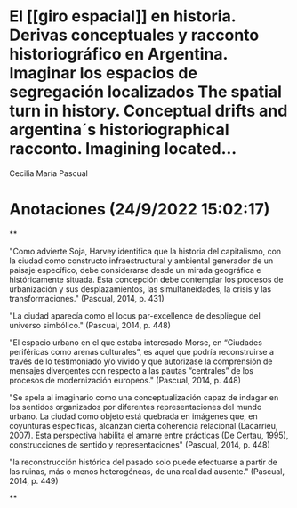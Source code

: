 # El [[giro espacial]] en historia. Derivas conceptuales y racconto historiográfico en Argentina. Imaginar los espacios de segregación localizados The spatial turn in history. Conceptual drifts and argentina´s historiographical racconto. Imagining located...
Cecilia María Pascual


# Anotaciones **(24/9/2022 15:02:17)**

**

"Como advierte Soja, Harvey identifica que la historia del capitalismo, con la ciudad como constructo infraestructural y ambiental generador de un paisaje específico, debe considerarse desde un mirada geográfica e históricamente situada. Esta concepción debe contemplar los procesos de urbanización y sus desplazamientos, las simultaneidades, la crisis y las transformaciones." (Pascual, 2014, p. 431)

"La ciudad aparecía como el locus par-excellence de despliegue del universo simbólico." (Pascual, 2014, p. 448)

"El espacio urbano en el que estaba interesado Morse, en “Ciudades periféricas como arenas culturales”, es aquel que podría reconstruirse a través de lo testimoniado y/o vivido y que autorizase la comprensión de mensajes divergentes con respecto a las pautas “centrales” de los procesos de modernización europeos." (Pascual, 2014, p. 448)

"Se apela al imaginario como una conceptualización capaz de indagar en los sentidos organizados por diferentes representaciones del mundo urbano. La ciudad como objeto está quebrada en imágenes que, en coyunturas específicas, alcanzan cierta coherencia relacional (Lacarrieu, 2007). Esta perspectiva habilita el amarre entre prácticas (De Certau, 1995), construcciones de sentido y representaciones" (Pascual, 2014, p. 448)

"la reconstrucción histórica del pasado solo puede efectuarse a partir de las ruinas, más o menos heterogéneas, de una realidad ausente." (Pascual, 2014, p. 449)

**


